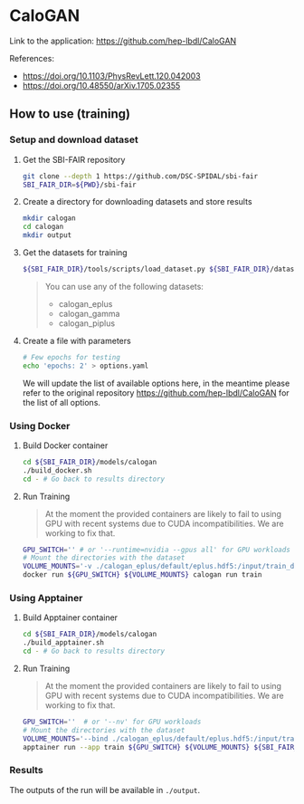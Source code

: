 

# CaloGAN
Link to the application: 
https://github.com/hep-lbdl/CaloGAN

References: 
- https://doi.org/10.1103/PhysRevLett.120.042003
- https://doi.org/10.48550/arXiv.1705.02355


## How to use (training)
### Setup and download dataset
1. Get the SBI-FAIR repository 
    ```bash
    git clone --depth 1 https://github.com/DSC-SPIDAL/sbi-fair
    SBI_FAIR_DIR=${PWD}/sbi-fair
    ```

2. Create a directory for downloading datasets and store results
    ```bash
    mkdir calogan
    cd calogan
    mkdir output
    ```

3. Get the datasets for training

    ```bash
    ${SBI_FAIR_DIR}/tools/scripts/load_dataset.py ${SBI_FAIR_DIR}/datasets/calogan/datasets.yaml calogan_eplus
    ```
    > You can use any of the following datasets:
    > -  calogan_eplus
    > -  calogan_gamma
    > -  calogan_piplus
    

4. Create a file with parameters 
    ```bash
    # Few epochs for testing
    echo 'epochs: 2' > options.yaml 
    ```
    We will update the list of available options here, in the meantime please
    refer to the original repository https://github.com/hep-lbdl/CaloGAN for the list of all options.

### Using Docker
1. Build Docker container
    ```bash
    cd ${SBI_FAIR_DIR}/models/calogan
    ./build_docker.sh
    cd - # Go back to results directory 
    ```

2. Run Training 
    > At the moment the provided containers are likely to fail to using GPU with recent
    > systems due to CUDA incompatibilities. We are working to fix that.
    ```bash
    GPU_SWITCH='' # or '--runtime=nvidia --gpus all' for GPU workloads
    # Mount the directories with the dataset
    VOLUME_MOUNTS='-v ./calogan_eplus/default/eplus.hdf5:/input/train_dataset -v ./output:/output -v ./options.yaml:/input/options.yaml'
    docker run ${GPU_SWITCH} ${VOLUME_MOUNTS} calogan run train
    ```

### Using Apptainer
1. Build Apptainer container
    ```bash
    cd ${SBI_FAIR_DIR}/models/calogan
    ./build_apptainer.sh
    cd - # Go back to results directory 
    ```

2. Run Training 
    > At the moment the provided containers are likely to fail to using GPU with recent
    > systems due to CUDA incompatibilities. We are working to fix that.
    ```bash
    GPU_SWITCH=''  # or '--nv' for GPU workloads
    # Mount the directories with the dataset
    VOLUME_MOUNTS='--bind ./calogan_eplus/default/eplus.hdf5:/input/train_dataset --bind ./output:/output --bind ./options.yaml:/input/options.yaml'
    apptainer run --app train ${GPU_SWITCH} ${VOLUME_MOUNTS} ${SBI_FAIR_DIR}/models/calogan/calogan.sif
    ```

### Results
The outputs of the run will be available in `./output`.
